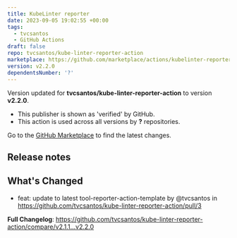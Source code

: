 ```yaml
---
title: KubeLinter reporter
date: 2023-09-05 19:02:55 +00:00
tags:
  - tvcsantos
  - GitHub Actions
draft: false
repo: tvcsantos/kube-linter-reporter-action
marketplace: https://github.com/marketplace/actions/kubelinter-reporter
version: v2.2.0
dependentsNumber: '?'
---
```



Version updated for **tvcsantos/kube-linter-reporter-action** to version **v2.2.0**.
- This publisher is shown as 'verified' by GitHub.
- This action is used across all versions by **?** repositories.

Go to the [GitHub Marketplace](https://github.com/marketplace/actions/kubelinter-reporter) to find the latest changes.

## Release notes

## What's Changed
* feat: update to latest tool-reporter-action-template by @tvcsantos in https://github.com/tvcsantos/kube-linter-reporter-action/pull/3


**Full Changelog**: https://github.com/tvcsantos/kube-linter-reporter-action/compare/v2.1.1...v2.2.0

